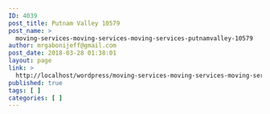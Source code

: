 ```yaml
---
ID: 4039
post_title: Putnam Valley 10579
post_name: >
  moving-services-moving-services-moving-services-putnamvalley-10579
author: mrgabonijeff@gmail.com
post_date: 2018-03-28 01:38:01
layout: page
link: >
  http://localhost/wordpress/moving-services-moving-services-moving-services-putnamvalley-10579/
published: true
tags: [ ]
categories: [ ]
---
```

